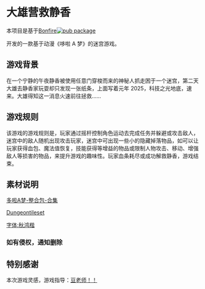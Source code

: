 # 大雄营救静香

​本项目是基于[Bonfire](https://github.com/RafaelBarbosatec/bonfire)[![pub package](https://img.shields.io/pub/v/bonfire.svg)](https://pub.dev/packages/bonfire)

​开发的一款基于动漫《哆啦 A 梦》的迷宫游戏。

## 游戏背景

​在一个宁静的午夜静香被使用任意门穿梭而来的神秘人抓走困于一个迷宫，第二天大雄去静香家玩耍却只发现一张纸条，上面写着元年 2025，科技之光地底，速来。大雄得知这一消息火速前往拯救……

## 游戏规则

​该游戏的游戏规则是，玩家通过摇杆控制角色运动去完成任务并躲避或攻击敌人，迷宫中的敌人随机出现攻击玩家，迷宫中可出现一些小的隐藏掉落物品，如可以让玩家获得血包、魔法值恢复，技能获得等增益的物品或限制人物攻击、移动、增强敌人等损害的物品，来提升游戏的趣味性。玩家血条耗尽或成功解救静香，游戏结束。

## 素材说明

[多啦A梦-整合包-合集](https://www.aigei.com/view/9988.html)

[Dungeontileset](https://0x72.itch.io/dungeontileset-ii)

[字体:秋鸿楷](https://mp.weixin.qq.com/s/CRnRsYu8ymlG9_oK6wmBag)

### 如有侵权，通知删除

## 特别感谢

本次游戏灵感，游戏指导：[豆老师！！](https://github.com/AmosHuKe)
